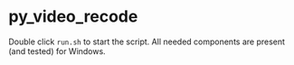 # py_video_recode

Double click `run.sh` to start the script. All needed components are present (and tested) for Windows.